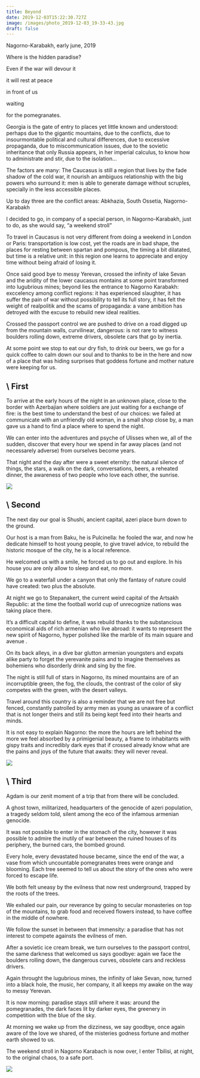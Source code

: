 ```yaml
---
title: Beyond
date: 2019-12-03T15:22:30.727Z
image: /images/photo_2019-12-03_19-33-43.jpg
draft: false
---
```

Nagorno-Karabakh, early june, 2019

Where is the hidden paradise?

Even if the war will devour it

it will rest at peace

in front of us

waiting

for the pomegranates.

Georgia is the gate of entry to places yet little known and understood: perhaps due to the gigantic mountains, due to the conflicts, due to insourmontable political and cultural differences, due to excessive propaganda, due to miscommunication issues, due to the sovietic inheritance that only Russia appears, in her imperial calculus, to know how to administrate and stir, due to the isolation…

The factors are many: The Caucasus is still a region that lives by the fade shadow of the cold war, it nourish an ambiguos relationship with the big powers who surround it: men is able to generate damage without scruples, specially in the less accessible places.

Up to day three are the conflict areas: Abkhazia, South Ossetia, Nagorno-Karabakh

I decided to go, in company of a special person, in Nagorno-Karabakh, just to do, as she would say, “a weekend stroll”

<!-- excerpt -->

To travel in Caucasus is not very different from doing a weekend in London or Paris: transportation is low cost, yet the roads are in bad shape, the places for resting between spartan and pompous, the timing a bit dilatated, but time is a relative unit: in this region one learns to appreciate and enjoy time without being afraid of losing it.

Once said good bye to messy Yerevan, crossed the infinity of lake Sevan and the aridity of the lower caucasus montains at some point transformed into lugubrious mines; beyond lies the entrance to Nagorno Karabakh: exccelency among conflict regions: it has experienced slaughter, it has suffer the pain of war without possibility to tell its full story, it has felt the weight of realpolitik and the scams of propaganda: a vane ambition has detroyed with the excuse to rebuild new ideal realities.

Crossed the passport control we are pushed to drive on a road digged up from the mountain walls, curvilinear, dangerous: is not rare to witness boulders rolling down, extreme drivers, obsolete cars that go by inertia.

At some point we stop to eat our dry fish, to drink our beers, we go for a quick coffee to calm down our soul and to thanks to be in the here and now of a place that was hiding surprises that goddess fortune and mother nature were keeping for us.

## \    First

To arrive at the early hours of the night in an unknown place, close to the border with Azerbajian where soldiers are just waiting for a exchange of fire: is the best time to understand the best of our choices: we failed at communicate with an unfriendly old woman, in a small shop close by, a man gave us a hand to find a place where to spend the night.

We can enter into the adventures and psyche of Ulisses when we, all of the sudden, discover that every hour we spend in far away places (and not necessarely adverse) from ourselves become years.

That night and the day after were a sweet eternity: the natural silence of things, the stars, a walk on the dark, conversations, beers, a reheated dinner, the awareness of two people who love each other, the sunrise.

![](/images/photo_2019-12-03_19-34-35.jpg)

## 

## \    Second

The next day our goal is Shushi, ancient capital, azeri place burn down to the ground. 

Our host is a man from Baku, he is Pulcinella: he fooled the war, and now he dedicate himself to host young people, to give travel advice, to rebuild the historic mosque of the city, he is a local reference.

He welcomed us with a smile, he forced us to go out and explore. In his house you are only allow to sleep and eat, no more.

We go to a waterfall under a canyon that only the fantasy of nature could have created: two plus the absolute.

At night we go to Stepanakert, the current weird capital of the Artsakh Republic: at the time the football world cup of unrecognize nations was taking place there.

It’s a difficult capital to define, it was rebuild thanks to the substancious economical aids of rich armenian who live abroad: it wants to represent the new spirit of Nagorno, hyper polished like the marble of its main square and avenue
.

On its back alleys, in a dive bar glutton armenian youngsters and expats alike party to forget the yerevanite pains and to imagine themselves as bohemiens who disorderly drink and sing by the fire.

The night is still full of stars in Nagorno, its mined mountains are of an incorruptible green, the fog, the clouds, the contrast of the color of sky competes with the green, with the desert valleys.

Travel around this country is also a reminder that we are not free but fenced, constantly patrolled by army men as young as unaware of a conflict that is not longer theirs and still its being kept feed into their hearts and minds.

It is not easy to explain Nagorno: the more the hours are left behind the more we feel absorbed by a primigenial beauty, a frame to inhabitants with gispy traits and incredibly dark eyes that if crossed already know what are the pains and joys of the future that awaits: they will never reveal.

![](/images/photo_2019-12-03_19-36-45.jpg)

## \    Third

Agdam is our zenit moment of a trip that from there will be concluded. 

A ghost town, militarized, headquarters of the genocide of azeri population, a tragedy seldom told, silent among the eco of the infamous armenian genocide.

It was not possible to enter in the stomach of the city, however it was possible to admire the inutily of war between the ruined houses of its periphery, the burned cars, the bombed ground.

Every hole, every devastated house became, since the end of the war, a vase from which uncountable pomegranates trees were orange and blooming. Each tree seemed to tell us about the story of the ones who were forced to escape life.

We both felt uneasy by the evilness that now rest underground, trapped by the roots of the trees.

We exhaled our pain, our reverance by going to secular monasteries on top of the mountains, to grab food and received flowers instead, to have coffee in the middle of nowhere.

We follow the sunset in between that immensity: a paradise that has not interest to compete againsts the evilness of men.

After a sovietic ice cream break, we turn ourselves to the passport control, the same darkness that welcomed us says goodbye: again we face the boulders rolling down, the dangerous curves, obsolete cars and reckless drivers.

Again throught the lugubrious mines, the infinity of lake Sevan, now, turned into a black hole, the music, her company, it all keeps my awake on the way to messy Yerevan.

It is now morning: paradise stays still where it was: around the pomegranades, the dark faces lit by darker eyes, the greenery in competition with the blue of the sky.

At morning we wake up from the dizziness, we say goodbye, once again aware of the love we shared, of the misteries godness fortune and mother earth showed to us.

The weekend stroll in Nagorno Karabach is now over, I enter Tbilisi, at night, to the original chaos, to a safe port.

![](/images/photo_2019-12-03_19-37-31.jpg)
